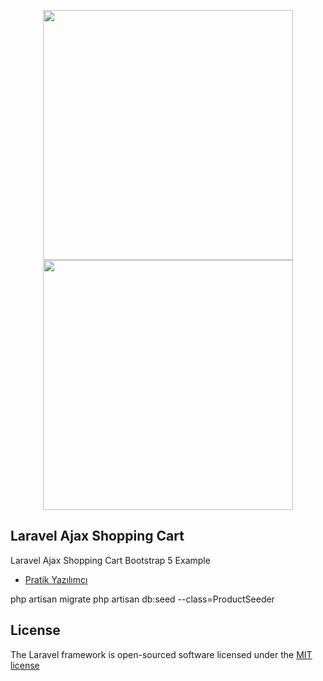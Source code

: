 <p align="center">  <a  href="https://wwwpratikyazilimci.com"><img src="https://www.pratikyazilimci.com/images/site/logo2.png" width="400"></a>
 <a href="https://laravel.com/"><img src="https://travis-ci.org/laravel/framework.svgg" width="400"></a> </p>

## Laravel Ajax Shopping Cart

Laravel Ajax Shopping Cart Bootstrap 5 Example

- [Pratik Yazılımcı](https://www.pratikyazilimci.com)


 php artisan migrate
 php artisan db:seed --class=ProductSeeder


## License

The Laravel framework is open-sourced software licensed under the [MIT license](https://opensource.org/licenses/MIT)
